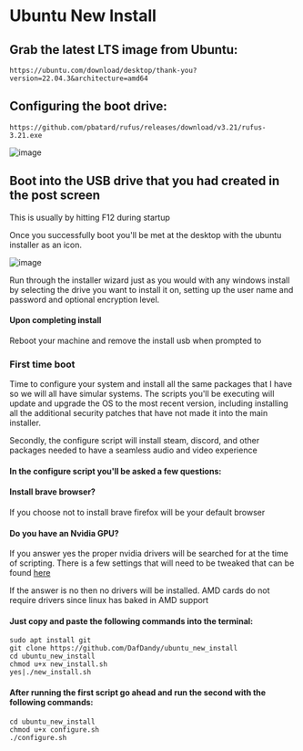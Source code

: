 # Ubuntu New Install
## Grab the latest LTS image from Ubuntu:
	https://ubuntu.com/download/desktop/thank-you?version=22.04.3&architecture=amd64


## Configuring the boot drive:
	https://github.com/pbatard/rufus/releases/download/v3.21/rufus-3.21.exe
	
![image](https://github.com/DafDandy/ubuntu_new_install/assets/102477185/c1283ff2-7726-47eb-a9d1-4e24ff2aebec)


## Boot into the USB drive that you had created in the post screen

This is usually by hitting F12 during startup

Once you successfully boot you'll be met at the desktop with the ubuntu installer as an icon. 

![image](https://github.com/DafDandy/ubuntu_new_install/assets/102477185/6fd23204-3c50-4aa5-b2fa-62571d89c924)

Run through the installer wizard just as you would with any windows install by selecting the drive you want to install it on, setting up the user name and password and optional encryption level.

#### Upon completing install

Reboot your machine and remove the install usb when prompted to



### First time boot

Time to configure your system and install all the same packages that I have so we will all have simular systems. The scripts you'll be executing will update and upgrade the OS to the most recent version, including installing all the additional security patches that have not made it into the main installer.

Secondly, the configure script will install steam, discord, and other packages needed to have a seamless audio and video experience

#### In the configure script you'll be asked a few questions:

#### Install brave browser?

If you choose not to install brave firefox will be your default browser

#### Do you have an Nvidia GPU?

If you answer yes the proper nvidia drivers will be searched for at the time of scripting. There is a few settings that will need to be tweaked that can be found [here](https://github.com/DafDandy/ubuntu_new_install/blob/main/System%20Configuration%20Documentation/Nvidia%20Drivers.md)

If the answer is no then no drivers will be installed. AMD cards do not require drivers since linux has baked in AMD support

#### Just copy and paste the following commands into the terminal:


	sudo apt install git
	git clone https://github.com/DafDandy/ubuntu_new_install
	cd ubuntu_new_install
	chmod u+x new_install.sh
	yes|./new_install.sh
	
#### After running the first script go ahead and run the second with the following commands:
	cd ubuntu_new_install
	chmod u+x configure.sh
	./configure.sh
